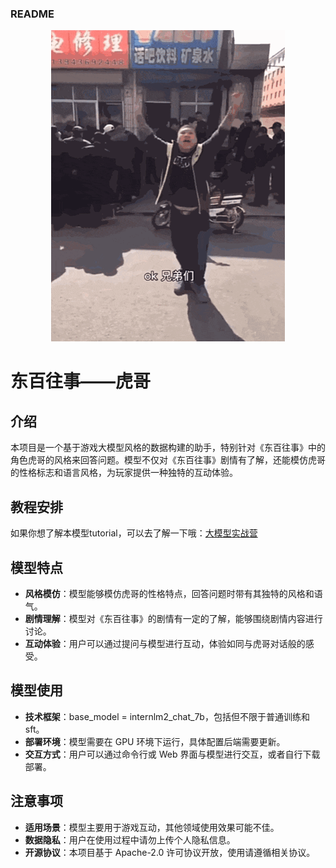 ### README

<div align="center">

![Banner Image](imgs/dongbei-wangshi-huge.png)

</div>

# 东百往事——虎哥

## 介绍
本项目是一个基于游戏大模型风格的数据构建的助手，特别针对《东百往事》中的角色虎哥的风格来回答问题。模型不仅对《东百往事》剧情有了解，还能模仿虎哥的性格标志和语言风格，为玩家提供一种独特的互动体验。

## 教程安排
如果你想了解本模型tutorial，可以去了解一下哦：[大模型实战营](https://github.com/InternLM/Tutorial)

## 模型特点
- **风格模仿**：模型能够模仿虎哥的性格特点，回答问题时带有其独特的风格和语气。
- **剧情理解**：模型对《东百往事》的剧情有一定的了解，能够围绕剧情内容进行讨论。
- **互动体验**：用户可以通过提问与模型进行互动，体验如同与虎哥对话般的感受。

## 模型使用
- **技术框架**：base_model = internlm2_chat_7b，包括但不限于普通训练和sft。
- **部署环境**：模型需要在 GPU 环境下运行，具体配置后端需要更新。
- **交互方式**：用户可以通过命令行或 Web 界面与模型进行交互，或者自行下载部署。

## 注意事项
- **适用场景**：模型主要用于游戏互动，其他领域使用效果可能不佳。
- **数据隐私**：用户在使用过程中请勿上传个人隐私信息。
- **开源协议**：本项目基于 Apache-2.0 许可协议开放，使用请遵循相关协议。
